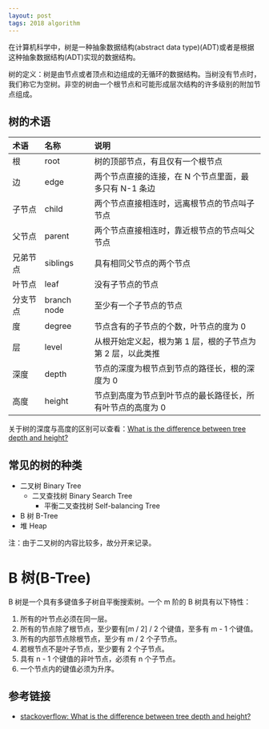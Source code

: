 ```yaml
---
layout: post
tags: 2018 algorithm
---
```


在计算机科学中，树是一种抽象数据结构(abstract data type)(ADT)或者是根据这种抽象数据结构(ADT)实现的数据结构。

树的定义：树是由节点或者顶点和边组成的无循环的数据结构。当树没有节点时，我们称它为空树。非空的树由一个根节点和可能形成层次结构的许多级别的附加节点组成。

## 树的术语

| 术语     | 名称        | 说明                                                       |
| :------- | :---------- | :--------------------------------------------------------- |
| 根       | root        | 树的顶部节点，有且仅有一个根节点                           |
| 边       | edge        | 两个节点直接的连接，在 N 个节点里面，最多只有 N-1 条边     |
| 子节点   | child       | 两个节点直接相连时，远离根节点的节点叫子节点               |
| 父节点   | parent      | 两个节点直接相连时，靠近根节点的节点叫父节点               |
| 兄弟节点 | siblings    | 具有相同父节点的两个节点                                   |
| 叶节点   | leaf        | 没有子节点的节点                                           |
| 分支节点 | branch node | 至少有一个子节点的节点                                     |
| 度       | degree      | 节点含有的子节点的个数，叶节点的度为 0                     |
| 层       | level       | 从根开始定义起，根为第 1 层，根的子节点为第 2 层，以此类推 |
| 深度     | depth       | 节点的深度为根节点到节点的路径长，根的深度为 0             |
| 高度     | height      | 节点到高度为节点到叶节点的最长路径长，所有叶节点的高度为 0 |

关于树的深度与高度的区别可以查看：[What is the difference between tree depth and height?](https://stackoverflow.com/questions/2603692/what-is-the-difference-between-tree-depth-and-height)

## 常见的树的种类

- 二叉树 Binary Tree
  - 二叉查找树 Binary Search Tree
    - 平衡二叉查找树 Self-balancing Tree
- B 树 B-Tree
- 堆 Heap

注：由于二叉树的内容比较多，故分开来记录。

# B 树(B-Tree)

B 树是一个具有多键值多子树自平衡搜索树。一个 m 阶的 B 树具有以下特性：

1. 所有的叶节点必须在同一层。
2. 所有的节点除了根节点，至少要有[m / 2] / 2 个键值，至多有 m - 1 个键值。
3. 所有的内部节点除根节点，至少有 m / 2 个子节点。
4. 若根节点不是叶子节点，至少要有 2 个子节点。
5. 具有 n - 1 个键值的非叶节点，必须有 n 个子节点。
6. 一个节点内的键值必须为升序。

## 参考链接

- [stackoverflow: What is the difference between tree depth and height?](https://stackoverflow.com/questions/2603692/what-is-the-difference-between-tree-depth-and-height)
